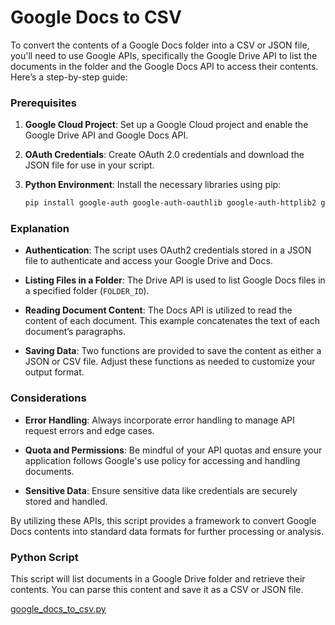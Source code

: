 # Google Docs to CSV
To convert the contents of a Google Docs folder into a CSV or JSON file, you'll need to use Google APIs, specifically the Google Drive API to list the documents in the folder and the Google Docs API to access their contents. Here’s a step-by-step guide:

### Prerequisites

1. **Google Cloud Project**: Set up a Google Cloud project and enable the Google Drive API and Google Docs API.

2. **OAuth Credentials**: Create OAuth 2.0 credentials and download the JSON file for use in your script.

3. **Python Environment**: Install the necessary libraries using pip:
   ```bash
   pip install google-auth google-auth-oauthlib google-auth-httplib2 google-auth google-api-python-client
   ```

### Explanation

- **Authentication**: The script uses OAuth2 credentials stored in a JSON file to authenticate and access your Google Drive and Docs.

- **Listing Files in a Folder**: The Drive API is used to list Google Docs files in a specified folder (`FOLDER_ID`).

- **Reading Document Content**: The Docs API is utilized to read the content of each document. This example concatenates the text of each document’s paragraphs.

- **Saving Data**: Two functions are provided to save the content as either a JSON or CSV file. Adjust these functions as needed to customize your output format.

### Considerations

- **Error Handling**: Always incorporate error handling to manage API request errors and edge cases.

- **Quota and Permissions**: Be mindful of your API quotas and ensure your application follows Google's use policy for accessing and handling documents.

- **Sensitive Data**: Ensure sensitive data like credentials are securely stored and handled.

By utilizing these APIs, this script provides a framework to convert Google Docs contents into standard data formats for further processing or analysis.

### Python Script

This script will list documents in a Google Drive folder and retrieve their contents. You can parse this content and save it as a CSV or JSON file.

[google_docs_to_csv.py](google_docs_to_csv.py)
